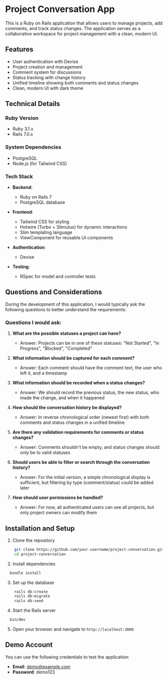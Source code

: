 # Project Conversation App

This is a Ruby on Rails application that allows users to manage projects, add comments, and track status changes. The application serves as a collaborative workspace for project management with a clean, modern UI.

## Features

- User authentication with Devise
- Project creation and management
- Comment system for discussions
- Status tracking with change history
- Unified timeline showing both comments and status changes
- Clean, modern UI with dark theme

## Technical Details

### Ruby Version
- Ruby 3.1.x
- Rails 7.0.x

### System Dependencies
- PostgreSQL
- Node.js (for Tailwind CSS)

### Tech Stack

- **Backend**:
    - Ruby on Rails 7
    - PostgreSQL database

- **Frontend**:
    - Tailwind CSS for styling
    - Hotwire (Turbo + Stimulus) for dynamic interactions
    - Slim templating language
    - ViewComponent for reusable UI components

- **Authentication**:
    - Devise

- **Testing**:
    - RSpec for model and controller tests

## Questions and Considerations

During the development of this application, I would typically ask the following questions to better understand the requirements:

### Questions I would ask:

1. **What are the possible statuses a project can have?**
    - Answer: Projects can be in one of these statuses: "Not Started", "In Progress", "Blocked", "Completed"

2. **What information should be captured for each comment?**
    - Answer: Each comment should have the comment text, the user who left it, and a timestamp

3. **What information should be recorded when a status changes?**
    - Answer: We should record the previous status, the new status, who made the change, and when it happened

4. **How should the conversation history be displayed?**
    - Answer: In reverse chronological order (newest first) with both comments and status changes in a unified timeline

5. **Are there any validation requirements for comments or status changes?**
    - Answer: Comments shouldn't be empty, and status changes should only be to valid statuses

6. **Should users be able to filter or search through the conversation history?**
    - Answer: For the initial version, a simple chronological display is sufficient, but filtering by type (comment/status) could be added later

7. **How should user permissions be handled?**
    - Answer: For now, all authenticated users can see all projects, but only project owners can modify them

## Installation and Setup

1. Clone the repository
```bash
    git clone https://github.com/your-username/project-conversation.git
    cd project-conversation
```

2. Install dependencies
```bash
  bundle install
```

3. Set up the database
```bash
    rails db:create
    rails db:migrate
    rails db:seed
```

4. Start the Rails server
```bash
  bin/dev
```

5. Open your browser and navigate to `http://localhost:3000`

## Demo Account
You can use the following credentials to test the application:

- **Email**: demo@example.com
- **Password**: demo123